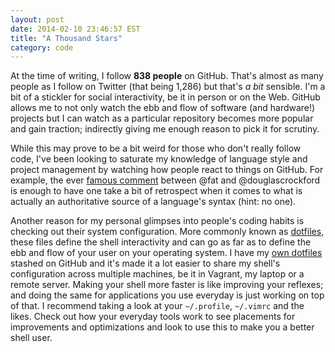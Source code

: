 ```yaml
---
layout: post
date: 2014-02-10 23:46:57 EST
title: "A Thousand Stars"
category: code
---
```


At the time of writing, I follow **838 people** on GitHub. That's almost as
many people as I follow on Twitter (that being 1,286) but that's *a bit*
sensible. I'm a bit of a stickler for social interactivity, be it in person or
on the Web. GitHub allows me to not only watch the ebb and flow of software
(and hardware!) projects but I can watch as a particular repository becomes
more popular and gain traction; indirectly giving me enough reason to pick it
for scrutiny.

While this may prove to be a bit weird for those who don't really follow code,
I've been looking to saturate my knowledge of language style and project
management by watching how people react to things on GitHub. For example, the
ever [famous comment][] between @fat and @douglascrockford is enough to
have one take a bit of retrospect when it comes to what is actually an
authoritative source of a language's syntax (hint: no one).

Another reason for my personal glimpses into people's coding habits is
checking out their system configuration. More commonly known as [dotfiles][],
these files define the shell interactivity and can go as far as to define the
ebb and flow of your user on your operating system. I have my [own dotfiles][]
stashed on GitHub and it's made it a lot easier to share my shell's
configuration across multiple machines, be it in Vagrant, my laptop or a
remote server. Making your shell more faster is like improving your reflexes;
and doing the same for applications you use everyday is just working on top of
that. I recommend taking a look at your `~/.profile`, `~/.vimrc` and the likes.
Check out how your everyday tools work to see placements for improvements and
optimizations and look to use this to make you a better shell user.

[famous comment]: https://github.com/twbs/bootstrap/issues/3057
[@fat]: https://github.com/fat
[@douglascrockford]: https://github.com/douglascrockford
[dotfiles]: http://dotfiles.github.io/
[own dotfiles]: https://github.com/jalcine/dotfiles
